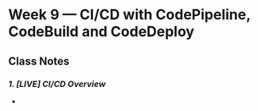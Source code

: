 # Week 9 — CI/CD with CodePipeline, CodeBuild and CodeDeploy

## Class Notes

### _1. [LIVE] CI/CD Overview_

- 